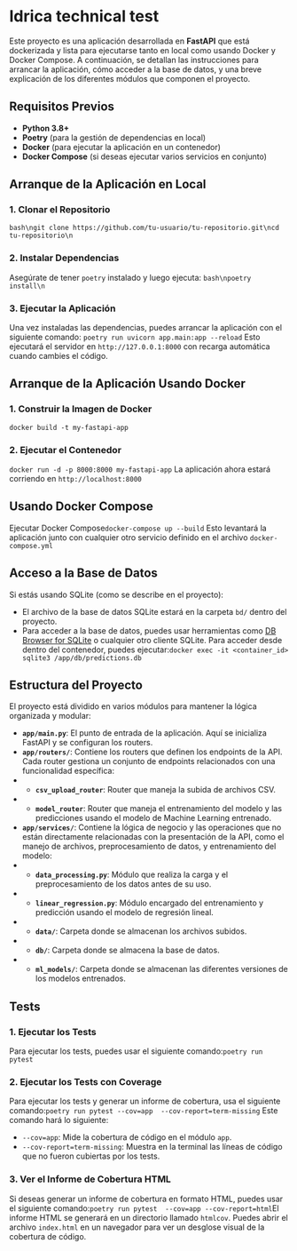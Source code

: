 # Idrica technical test

Este proyecto es una aplicación desarrollada en **FastAPI** que está dockerizada y lista para ejecutarse tanto en local 
como usando Docker y Docker Compose. A continuación, se detallan las instrucciones para arrancar la aplicación, cómo 
acceder a la base de datos, y una breve explicación de los diferentes módulos que componen el proyecto.

## Requisitos Previos
- **Python 3.8+**
- **Poetry** (para la gestión de dependencias en local)
- **Docker** (para ejecutar la aplicación en un contenedor)
- **Docker Compose** (si deseas ejecutar varios servicios en conjunto)

## Arranque de la Aplicación en Local

### 1. Clonar el Repositorio 
```bash\ngit clone https://github.com/tu-usuario/tu-repositorio.git\ncd tu-repositorio\n```
### 2. Instalar Dependencias
Asegúrate de tener `poetry` instalado y luego ejecuta: ```bash\npoetry install\n```
### 3. Ejecutar la Aplicación
Una vez instaladas las dependencias, puedes arrancar la aplicación con el siguiente comando:
```poetry run uvicorn app.main:app --reload``` Esto ejecutará el servidor en `http://127.0.0.1:8000` con 
recarga automática cuando cambies el código.
## Arranque de la Aplicación Usando Docker
### 1. Construir la Imagen de Docker
```docker build -t my-fastapi-app```
### 2. Ejecutar el Contenedor
```docker run -d -p 8000:8000 my-fastapi-app``` 
La aplicación ahora estará corriendo en `http://localhost:8000`
## Usando Docker Compose
Ejecutar Docker Compose```docker-compose up --build```
Esto levantará la aplicación junto con cualquier otro servicio definido en el archivo `docker-compose.yml`
## Acceso a la Base de Datos
Si estás usando SQLite (como se describe en el proyecto):
- El archivo de la base de datos SQLite estará en la carpeta `bd/` dentro del proyecto.
- Para acceder a la base de datos, puedes usar herramientas como [DB Browser for SQLite](https://sqlitebrowser.org/) o 
cualquier otro cliente SQLite. Para acceder desde dentro del contenedor, puedes ejecutar:```docker exec -it <container_id> sqlite3 /app/db/predictions.db```
## Estructura del Proyecto
El proyecto está dividido en varios módulos para mantener la lógica organizada y modular:
- **`app/main.py`**: El punto de entrada de la aplicación. Aquí se inicializa FastAPI y se configuran los routers.
- **`app/routers/`**: Contiene los routers que definen los endpoints de la API. Cada router gestiona un conjunto de endpoints relacionados con una funcionalidad específica:
- - **`csv_upload_router`**: Router que maneja la subida de archivos CSV.  
- - **`model_router`**: Router que maneja el entrenamiento del modelo y las predicciones usando el modelo de Machine Learning entrenado.
- **`app/services/`**: Contiene la lógica de negocio y las operaciones que no están directamente relacionadas con la presentación de la API, como el manejo de archivos, preprocesamiento de datos, y entrenamiento del modelo:
- - **`data_processing.py`**: Módulo que realiza la carga y el preprocesamiento de los datos antes de su uso.
- - **`linear_regression.py`**: Módulo encargado del entrenamiento y predicción usando el modelo de regresión lineal.
- - **`data/`**: Carpeta donde se almacenan los archivos subidos.
- - **`db/`**: Carpeta donde se almacena la base de datos.
- - **`ml_models/`**: Carpeta donde se almacenan las diferentes versiones de los modelos entrenados.
## Tests
### 1. Ejecutar los Tests
Para ejecutar los tests, puedes usar el siguiente comando:```poetry run pytest```
### 2. Ejecutar los Tests con Coverage
Para ejecutar los tests y generar un informe de cobertura, usa el siguiente comando:```poetry run pytest --cov=app 
--cov-report=term-missing``` Este comando hará lo siguiente:
- `--cov=app`: Mide la cobertura de código en el módulo `app`.
- `--cov-report=term-missing`: Muestra en la terminal las líneas de código que no fueron cubiertas por los tests.
### 3. Ver el Informe de Cobertura HTML
Si deseas generar un informe de cobertura en formato HTML, puedes usar el siguiente comando:```poetry run pytest 
--cov=app --cov-report=html```El informe HTML se generará en un directorio llamado `htmlcov`. Puedes abrir el archivo 
`index.html` en un navegador para ver un desglose visual de la cobertura de código.
